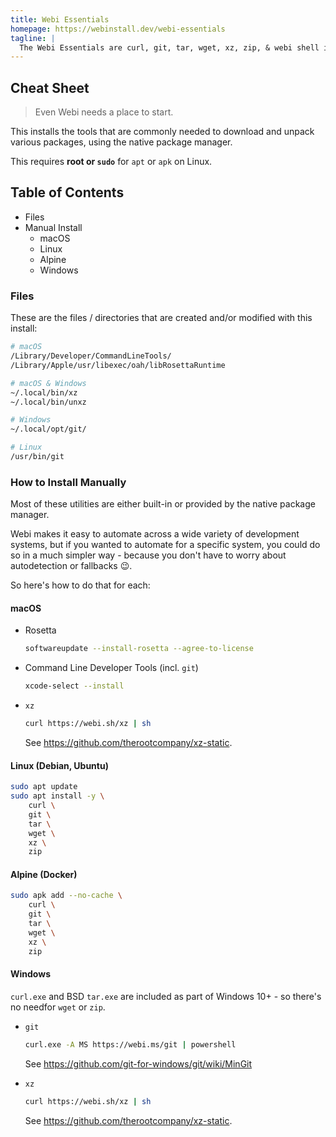 ```yaml
---
title: Webi Essentials
homepage: https://webinstall.dev/webi-essentials
tagline: |
  The Webi Essentials are curl, git, tar, wget, xz, zip, & webi shell integrations
---
```


## Cheat Sheet

> Even Webi needs a place to start.

This installs the tools that are commonly needed to download and unpack various
packages, using the native package manager.

This requires **root or `sudo`** for `apt` or `apk` on Linux.

## Table of Contents

- Files
- Manual Install
  - macOS
  - Linux
  - Alpine
  - Windows

### Files

These are the files / directories that are created and/or modified with this
install:

```sh
# macOS
/Library/Developer/CommandLineTools/
/Library/Apple/usr/libexec/oah/libRosettaRuntime

# macOS & Windows
~/.local/bin/xz
~/.local/bin/unxz

# Windows
~/.local/opt/git/

# Linux
/usr/bin/git
```

### How to Install Manually

Most of these utilities are either built-in or provided by the native package
manager.

Webi makes it easy to automate across a wide variety of development systems, but
if you wanted to automate for a specific system, you could do so in a much
simpler way - because you don't have to worry about autodetection or fallbacks
😉.

So here's how to do that for each:

#### macOS

- Rosetta
  ```sh
  softwareupdate --install-rosetta --agree-to-license
  ```
- Command Line Developer Tools (incl. `git`)
  ```sh
  xcode-select --install
  ```
- `xz`
  ```sh
  curl https://webi.sh/xz | sh
  ```
  See <https://github.com/therootcompany/xz-static>.

#### Linux (Debian, Ubuntu)

```sh
sudo apt update
sudo apt install -y \
    curl \
    git \
    tar \
    wget \
    xz \
    zip
```

#### Alpine (Docker)

```sh
sudo apk add --no-cache \
    curl \
    git \
    tar \
    wget \
    xz \
    zip
```

#### Windows

`curl.exe` and BSD `tar.exe` are included as part of Windows 10+ - so there's no
needfor `wget` or `zip`.

- `git`

  ```sh
  curl.exe -A MS https://webi.ms/git | powershell
  ```

  See <https://github.com/git-for-windows/git/wiki/MinGit>

- `xz`
  ```sh
  curl https://webi.sh/xz | sh
  ```
  See <https://github.com/therootcompany/xz-static>.
